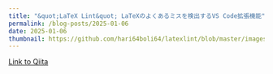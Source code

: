 ```yaml
---
title: "&quot;LaTeX Lint&quot; LaTeXのよくあるミスを検出するVS Code拡張機能"
permalink: /blog-posts/2025-01-06
date: 2025-01-06
thumbnail: https://github.com/hari64boli64/latexlint/blob/master/images/mainIcon512.png?raw=true
---
```


[Link to Qiita](https://qiita.com/hari64/items/3f973625551fbce3a08a)
